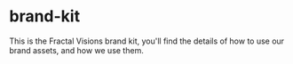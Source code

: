 # brand-kit
This is the Fractal Visions brand kit, you'll find the details of how to use our brand assets, and how we use them.
